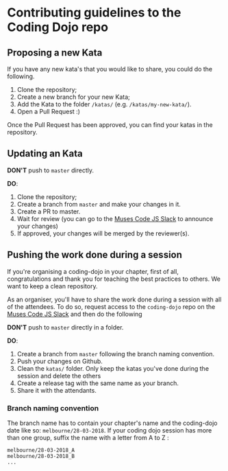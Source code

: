 # Contributing guidelines to the Coding Dojo repo

## Proposing a new Kata
If you have any new kata's that you would like to share, you could do the following.
1. Clone the repository;
2. Create a new branch for your new Kata;
3. Add the Kata to the folder `/katas/` (e.g. `/katas/my-new-kata/`).
4. Open a Pull Request :)

Once the Pull Request has been approved, you can find your katas in the repository.

## Updating an Kata

**DON'T** push to `master` directly.

**DO**:
1. Clone the repository;
1. Create a branch from `master` and make your changes in it.
2. Create a PR to master.
3. Wait for review (you can go to the [Muses Code JS Slack](http://muses-code-js.slack.com/) to announce your changes)
4. If approved, your changes will be merged by the reviewer(s).

## Pushing the work done during a session

If you're organising a coding-dojo in your chapter, first of all, congratulations and thank you for teaching the best practices to others. We want to keep a clean repository.

As an organiser, you'll have to share the work done during a session with all of the attendees. To do so, request access to the `coding-dojo` repo on the [Muses Code JS Slack](http://muses-code-js.slack.com/) and then do the following

**DON'T** push to `master` directly in a folder.

**DO**:
1. Create a branch from `master` following the branch naming convention.
2. Push your changes on Github.
3. Clean the `katas/` folder. Only keep the katas you've done during the session and delete the others
3. Create a release tag with the same name as your branch.
4. Share it with the attendants.

### Branch naming convention
The branch name has to contain your chapter's name and the coding-dojo date like so: `melbourne/28-03-2018`. If your coding dojo session has more than one group, suffix the name with a letter from A to Z :
```
melbourne/28-03-2018_A
melbourne/28-03-2018_B
...
```
